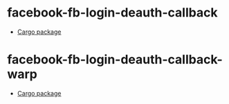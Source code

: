 # facebook-fb-login-deauth-callback

* [Cargo package](https://crates.io/crates/facebook-fb-login-deauth-callback)

# facebook-fb-login-deauth-callback-warp

* [Cargo package](https://crates.io/crates/facebook-fb-login-deauth-callback-warp)

